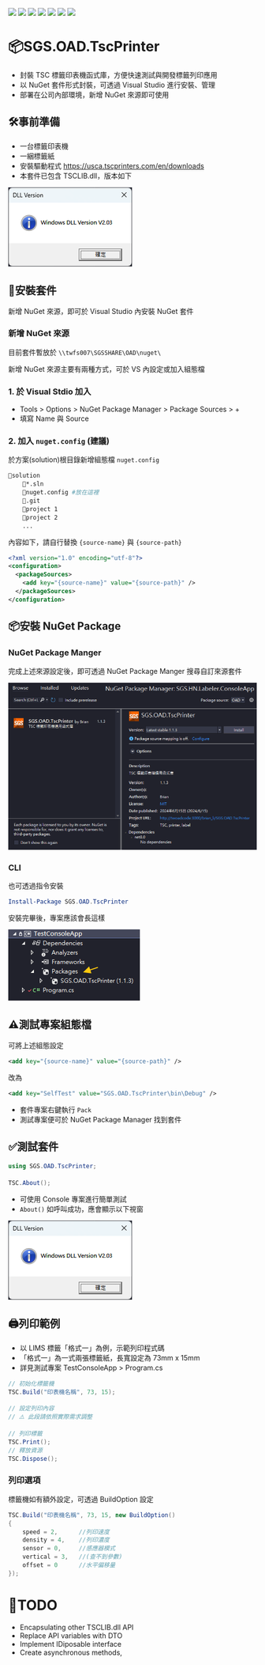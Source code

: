 ![](https://img.shields.io/badge/SGS-OAD-orange) 
![](https://img.shields.io/badge/proj-TscPrinter-purple) 
![](https://img.shields.io/badge/-8-512BD4?logo=dotnet)
![](https://img.shields.io/badge/-NuGet-004880?logo=nuget)
![](https://img.shields.io/badge/-Git-666?logo=git)
![](https://img.shields.io/badge/-GitHub-666?logo=github)
![](https://img.shields.io/badge/-Gitea-666?logo=gitea)

# 📦SGS.OAD.TscPrinter

- 封裝 TSC 標籤印表機函式庫，方便快速測試與開發標籤列印應用
- 以 NuGet 套件形式封裝，可透過 Visual Studio 進行安裝、管理
- 部署在公司內部環境，新增 NuGet 來源即可使用

## 🛠️事前準備

- 一台標籤印表機
- 一綑標籤紙
- 安裝驅動程式 https://usca.tscprinters.com/en/downloads
- 本套件已包含 TSCLIB.dll，版本如下

![](asset/dll-version.png)

## 🔧安裝套件

新增 NuGet 來源，即可於 Visual Studio 內安裝 NuGet 套件

### 新增 NuGet 來源

目前套件暫放於 `\\twfs007\SGSSHARE\OAD\nuget\`

新增 NuGet 來源主要有兩種方式，可於 VS 內設定或加入組態檔

### 1. 於 Visual Stdio 加入

- Tools > Options > NuGet Package Manager > Package Sources > +
- 填寫 Name 與 Source

### 2. 加入 `nuget.config` (建議)

於方案(solution)根目錄新增組態檔 `nuget.config`

```sh
📁solution
    📄*.sln
    📄nuget.config #放在這裡
    📁.git
    📁project 1
    📁project 2
    ...
```

內容如下，請自行替換 `{source-name}` 與 `{source-path}`

```xml
<?xml version="1.0" encoding="utf-8"?>
<configuration>
  <packageSources>
    <add key="{source-name}" value="{source-path}" />
  </packageSources>
</configuration>
```

## 📦安裝 NuGet Package

### NuGet Package Manger

完成上述來源設定後，即可透過 NuGet Package Manger 搜尋自訂來源套件

![](asset/nuget-package-manager.png)

### CLI

也可透過指令安裝

```powershell
Install-Package SGS.OAD.TscPrinter
```

安裝完畢後，專案應該會長這樣

![](asset/project-packages.png)

## ⚠️測試專案組態檔

可將上述組態設定

```xml
<add key="{source-name}" value="{source-path}" />
```

改為

```xml
<add key="SelfTest" value="SGS.OAD.TscPrinter\bin\Debug" />
```

- 套件專案右鍵執行 `Pack`
- 測試專案便可於 NuGet Package Manager 找到套件

## ✅測試套件

```csharp
using SGS.OAD.TscPrinter;

TSC.About();
```

- 可使用 Console 專案進行簡單測試
- `About()` 如呼叫成功，應會顯示以下視窗

![](asset/dll-version.png)

## 🖨️列印範例

- 以 LIMS 標籤「格式一」為例，示範列印程式碼
- 「格式一」為一式兩張標籤紙，長寬設定為 73mm x 15mm
- 詳見測試專案 TestConsoleApp > Program.cs

```csharp
// 初始化標籤機
TSC.Build("印表機名稱", 73, 15);

// 設定列印內容
// ⚠️ 此段請依照實際需求調整

// 列印標籤
TSC.Print();
// 釋放資源
TSC.Dispose();
```

### 列印選項

標籤機如有額外設定，可透過 BuildOption 設定

```csharp
TSC.Build("印表機名稱", 73, 15, new BuildOption()
{
    speed = 2,      //列印速度
    density = 4,    //列印濃度
    sensor = 0,     //感應器模式
    vertical = 3,   //(查不到參數)
    offset = 0      //水平偏移量
});
```

# 📝TODO

- Encapsulating other TSCLIB.dll API 
- Replace API variables with DTO
- Implement IDiposable interface
- Create asynchronous methods,